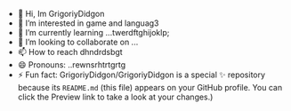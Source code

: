 - 👋 Hi, Im GrigoriyDidgon
- 👀 I’m interested in game and languag3
- 🌱 I’m currently learning ...twerdftghijoklp;
- 💞️ I’m looking to collaborate on ...
- 📫 How to reach dhndrdsbgt
- 😄 Pronouns: ..rewnsrhtrtgrtg
- ⚡ Fun fact:
GrigoriyDidgon/GrigoriyDidgon is a special ✨ repository because its `README.md` (this file) appears on your GitHub profile.
You can click the Preview link to take a look at your changes.)
